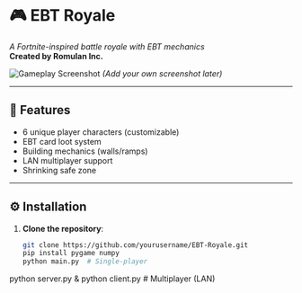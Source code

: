 # 🎮 EBT Royale  
*A Fortnite-inspired battle royale with EBT mechanics*  
**Created by Romulan Inc.**  

![Gameplay Screenshot](sprites/screenshot.png) *(Add your own screenshot later)*  

---

## 🚀 Features  
- 6 unique player characters (customizable)  
- EBT card loot system  
- Building mechanics (walls/ramps)  
- LAN multiplayer support  
- Shrinking safe zone  

---

## ⚙️ Installation  
1. **Clone the repository**:  
   ```bash
   git clone https://github.com/yourusername/EBT-Royale.git
   pip install pygame numpy
   python main.py  # Single-player
python server.py & python client.py  # Multiplayer (LAN)
